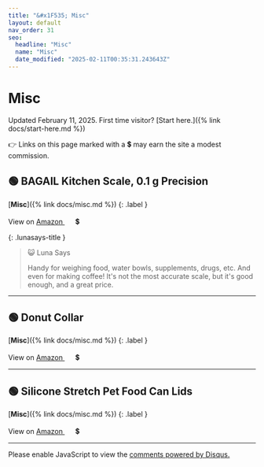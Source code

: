 ```yaml
---
title: "&#x1F535; Misc"
layout: default
nav_order: 31
seo:
  headline: "Misc"
  name: "Misc"
  date_modified: "2025-02-11T00:35:31.243643Z"
---
```


# Misc

Updated February 11, 2025.
First time visitor? [Start here.]({% link docs/start-here.md %})

&#x1F449; Links on this page marked with a &#x1f4b2; may earn the site a modest commission.



## &#x1F7E2; BAGAIL Kitchen Scale, 0.1 g Precision

[**Misc**]({% link docs/misc.md %})
{: .label }

View on <a href="https://www.amazon.com/dp/B0BNL5JCVR/ref=nosim?tag=ckdcatsupplies-20" class="external" target="_blank">Amazon&nbsp;<svg width="18" height="18" viewBox="0 0 24 24"><use xlink:href="#svg-external-link"></use></svg></a> &#x1f4b2;

{: .lunasays-title }
> &#x1F63A; Luna Says
>
> Handy for weighing food, water bowls, supplements, drugs, etc. And even for making coffee! It's not the most accurate scale, but it's good enough, and a great price.

* * *



## &#x1F7E2; Donut Collar

[**Misc**]({% link docs/misc.md %})
{: .label }

View on <a href="https://www.amazon.com/dp/B0CCB1VRJD/ref=nosim?tag=ckdcatsupplies-20" class="external" target="_blank">Amazon&nbsp;<svg width="18" height="18" viewBox="0 0 24 24"><use xlink:href="#svg-external-link"></use></svg></a> &#x1f4b2;

* * *



## &#x1F7E2; Silicone Stretch Pet Food Can Lids

[**Misc**]({% link docs/misc.md %})
{: .label }

View on <a href="https://www.amazon.com/dp/B07Q5747XZ/ref=nosim?tag=ckdcatsupplies-20" class="external" target="_blank">Amazon&nbsp;<svg width="18" height="18" viewBox="0 0 24 24"><use xlink:href="#svg-external-link"></use></svg></a> &#x1f4b2;

* * *

<div id="disqus_thread"></div>
<script>
    var disqus_config = function () {
      this.page.url = '{{ page.url | absolute_url }}';
      this.page.identifier = '{{ page.url | absolute_url }}';
    };
    (function() {
    var d = document, s = d.createElement('script');
    s.src = 'https://ckdcatsupplies.disqus.com/embed.js';
    s.setAttribute('data-timestamp', +new Date());
    (d.head || d.body).appendChild(s);
    })();
</script>
<noscript>Please enable JavaScript to view the <a href="https://disqus.com/?ref_noscript">comments powered by Disqus.</a></noscript>

<!-- Updated 2025-02-11 00:35:31.243643Z -->
